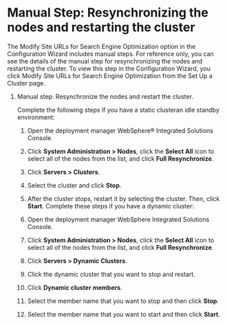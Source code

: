 # Manual Step: Resynchronizing the nodes and restarting the cluster

The Modify Site URLs for Search Engine Optimization option in the Configuration Wizard includes manual steps. For reference only, you can see the details of the manual step for resynchronizing the nodes and restarting the cluster. To view this step in the Configuration Wizard, you click Modify Site URLs for Search Engine Optimization from the Set Up a Cluster page.

1.  Manual step: Resynchronize the nodes and restart the cluster.

    Complete the following steps if you have a static clusteran idle standby environment:

    1.  Open the deployment manager WebSphere® Integrated Solutions Console.
    2.  Click **System Administration > Nodes**, click the **Select All** icon to select all of the nodes from the list, and click **Full Resynchronize**.
    3.  Click **Servers > Clusters**.
    4.  Select the cluster and click **Stop**.
    5.  After the cluster stops, restart it by selecting the cluster. Then, click **Start**.
    Complete these steps if you have a dynamic cluster:

    1.  Open the deployment manager WebSphere Integrated Solutions Console.
    2.  Click **System Administration > Nodes**, click the **Select All** icon to select all of the nodes from the list, and click **Full Resynchronize**.
    3.  Click **Servers > Dynamic Clusters**.
    4.  Click the dynamic cluster that you want to stop and restart.
    5.  Click **Dynamic cluster members**.
    6.  Select the member name that you want to stop and then click **Stop**.
    7.  Select the member name that you want to start and then click **Start**.


